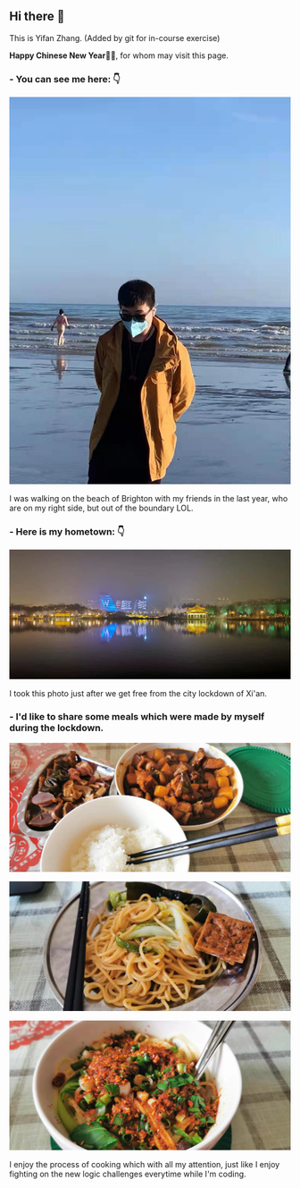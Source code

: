 ## Hi there 👋

This is Yifan Zhang. (Added by git for in-course exercise)

**Happy Chinese New Year**:red_envelope::red_envelope:, for whom may visit this page.

### - You can see me here: :point_down:

![me](/assets/1.jpg)

I was walking on the beach of Brighton with my friends in the last year, who are on my right side, but out of the boundary LOL.

### - Here is my hometown: :point_down:

![hometown](/assets/2.jpg)

I took this photo just after we get free from the city lockdown of Xi'an.

### - I'd like to share some meals which were made by myself during the lockdown.

![meal1](/assets/3.jpg)

![meal2](/assets/4.jpg)

![meal1](/assets/5.jpg)

I enjoy the process of cooking which with all my attention, just like I enjoy fighting on the new logic challenges everytime while I'm coding.

<!--

**Here are some ideas to get you started:**

🙋‍♀️ A short introduction - what is your organization all about?
🌈 Contribution guidelines - how can the community get involved?
👩‍💻 Useful resources - where can the community find your docs? Is there anything else the community should know?
🍿 Fun facts - what does your team eat for breakfast?
🧙 Remember, you can do mighty things with the power of [Markdown](https://docs.github.com/github/writing-on-github/getting-started-with-writing-and-formatting-on-github/basic-writing-and-formatting-syntax)
-->
